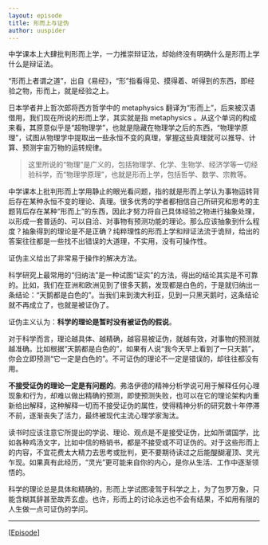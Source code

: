 ```yaml
---
layout: episode
title: 形而上与证伪
author: uuspider
---
```

中学课本上大肆批判形而上学，一力推崇辩证法，却始终没有明确什么是形而上学什么是辩证法。

“形而上者谓之道”，出自《易经》，“形”指看得见、摸得着、听得到的东西，即经验之物，形而上，就是经验之上。

日本学者井上哲次郎将西方哲学中的 metaphysics 翻译为“形而上”，后来被汉语借用，我们现在所说的形而上学，其实就是指 metaphysics 。从这个单词的构成来看，其原意似乎是“超物理学”，也就是隐藏在物理学之后的东西，“物理学原理”，试图从物理学中提取出一些永恒不变的真理，掌握这些真理就可以推导、计算、预测宇宙万物的运转规律。

>这里所说的“物理”是广义的，包括物理学、化学、生物学、经济学等一切经验科学，而“物理学原理”，也就是形而上学，包括哲学、数学、宗教等。

中学课本上批判形而上学用静止的眼光看问题，指的就是形而上学认为事物运转背后存在某种永恒不变的理论、真理。很多优秀的学者都相信自己所研究和思考的主题背后存在某种“形而上”的东西，因此才努力将自己具体经验之物进行抽象处理，以形成一套普适的、可以自洽、对事物有预测功能的理论。那么应该抽象到什么程度？抽象得到的理论是不是正确？纯粹理性的形而上学和辩证法流于诡辩，给出的答案往往都是一些找不出错误的大道理，不实用，没有可操作性。

证伪主义给出了非常易于操作的解决方法。

科学研究上最常用的“归纳法”是一种试图“证实”的方法，得出的结论其实是不可靠的。比如，我们在亚洲和欧洲见到了很多天鹅，发现都是白色的，于是就归纳出一条结论：“天鹅都是白色的”。当我们来到澳大利亚，见到一只黑天鹅时，这条结论就不再成立了，也就是被证伪了。

证伪主义认为：**科学的理论是暂时没有被证伪的假说**。

对于科学而言，理论越具体、越精确，越容易被证伪，就越有效，对事物的预测就越准确。比如根据“天鹅都是白色的”，如果有人说“我今天早上看到了一只天鹅”，你会立即预测“它一定是白色的”。不可证伪的理论不一定是错误的，却往往都没有用。

**不接受证伪的理论一定是有问题的**。弗洛伊德的精神分析学说可用于解释任何心理现象和行为，却难以做出精确的预测，即使预测失败，也可以在它的理论架构内重新给出解释，这种解释一切而不接受证伪的属性，使得精神分析的研究数十年停滞不前，逐渐丧失了活力，最终被现代主流心理学家淘汰。

读书时应该注意它所提出的学说、理论、观点是不是接受证伪，比如所谓国学，比如各种鸡汤文字，比如中信的畅销书，都是不接受或不可证伪的。对于这些形而上的内容，不宜花费太大精力去思考或批判，更不要期待读过之后能醍醐灌顶、灵光乍现。如果真有此经历，“灵光”更可能来自你的内心，是你从生活、工作中逐渐领悟的。

科学的理论总是具体和精确的，形而上学试图凌驾于科学之上，为了包罗万象，只能含糊其辞甚至故弄玄虚。也许，形而上的讨论永远也不会有结果，不如用有限的人生做一点可证伪的学问。

***

[[Episode][episode]]

[episode]:http://about.uuspider.com/2019/06/02/episodeindex.html
